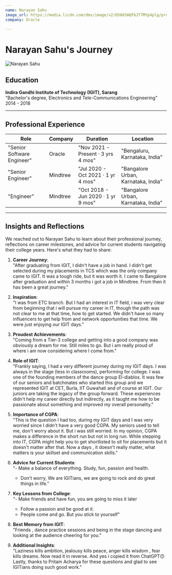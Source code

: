 ```yaml
---
name: Narayan Sahu
image_url: https://media.licdn.com/dms/image/v2/D5603AQFbJT7MYp4plg/profile-displayphoto-shrink_400_400/B56ZVRpknoHsAg-/0/1740831608644?e=1746662400&v=beta&t=FaReVQY2hXNBhNqyLAZ7HcxKLx88IEMIaRhZLWLJ9iI
company: Oracle

---
```


# Narayan Sahu's Journey

![Narayan Sahu](https://media.licdn.com/dms/image/v2/D5603AQFbJT7MYp4plg/profile-displayphoto-shrink_400_400/B56ZVRpknoHsAg-/0/1740831608644?e=1746662400&v=beta&t=FaReVQY2hXNBhNqyLAZ7HcxKLx88IEMIaRhZLWLJ9iI)

## Education
**Indira Gandhi Institute of Technology (IGIT), Sarang**  
"Bachelor's degree, Electronics and Tele-Communications Engineering"  
2014 - 2018  

---

## Professional Experience
| Role                     | Company  | Duration                     | Location                       |
|--------------------------|----------|------------------------------|--------------------------------|
| "Senior Software Engineer" | Oracle   | "Nov 2021 - Present · 3 yrs 4 mos" | "Bengaluru, Karnataka, India"  |
| "Senior Engineer"          | Mindtree | "Jul 2020 - Oct 2021 · 1 yr 4 mos" | "Bangalore Urban, Karnataka, India" |
| "Engineer"                 | Mindtree | "Oct 2018 - Jun 2020 · 1 yr 9 mos" | "Bangalore Urban, Karnataka, India" |

---

## Insights and Reflections
We reached out to Narayan Sahu to learn about their professional journey, reflections on career milestones, and advice for current students navigating their college years. Here's what they had to share:

1. **Career Journey**:  
   "After graduating from IGIT, I didn't have a job in hand. I didn't get selected during my placements in TCS which was the only company came to IGIT. It was a tough ride, but it was worth it. I came to Bangalore after graduation and within 3 months i got a job in Mindtree. From then it has been a great journey."  

2. **Inspiration**:  
   "I was from ETC branch. But I had an interest in IT field, i was very clear from beginning that i will pursue my career in IT, though the path was not clear to me at that time, how to get started. We didn't have so many influencers to get help from and network opportunities that time. We were just enjoying our IGIT days."  

3. **Proudest Achievements**:  
   "Coming from a Tier-3 college and getting into a good company was obviously a dream for me. Still miles to go. But i am really proud of where i am now considering where I come from."  

4. **Role of IGIT**:  
   "Frankly saying, I had a very different journey during my IGIT days. I was always in the stage (less in classrooms), performing for college. I was one of the founding members of the dance group El-diablos. It was few of our seniors and batchmates who started this group and we represented IGIT at CET, Burla, IIT Guwahati and of course at IGIT. Our juniors are taking the legacy of the group forward. These experiences didn't help my career directly but indirectly, as it taught me how to be passionate about something and improved my overall personality."  

5. **Importance of CGPA**:  
   "This is the question I had too, during my IGIT days and I was very worried since I didn't have a very good CGPA. My seniors used to tell me, don't worry about it. But i was still worried. In my opinion, CGPA makes a difference in the short run but not in long run. While stepping into IT, CGPA might help you to get shortlisted to sit for placements but it doesn't matter after that. Now a days , it doesn't really matter, what matters is your skillset and communication skills."  

6. **Advice for Current Students**:  
   "- Make a balance of everything. Study, fun, passion and health.  
   - Don't worry, We are IGITians, we are going to rock and do great things in life."  

7. **Key Lessons from College**:  
   "- Make friends and have fun, you are going to miss it later  
   - Follow a passion and be good at it.  
   - People come and go. But you stick to yourself"  

8. **Best Memory from IGIT**:  
   "Friends , dance practice sessions and being in the stage dancing and looking at the audience cheering for you."  

9. **Additional Insights**:  
   "Laziness kills ambition, jealousy kills peace, anger kills wisdom , fear kills dreams. Now read it in reverse. And yes i copied it from ChatGPT🙃  
   Lastly, thanks to Pritam Acharya for these questions and glad to see IGITians doing such good work."  
